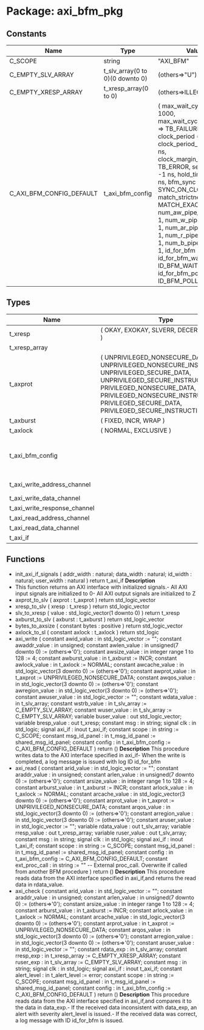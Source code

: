 # Package: axi_bfm_pkg

## Constants

| Name                     | Type                            | Value                                                                                                                                                                                                                                                                                                                                                                                                                                                                                                                                                                                                                                                                                                                                                               | Description |
| ------------------------ | ------------------------------- | ------------------------------------------------------------------------------------------------------------------------------------------------------------------------------------------------------------------------------------------------------------------------------------------------------------------------------------------------------------------------------------------------------------------------------------------------------------------------------------------------------------------------------------------------------------------------------------------------------------------------------------------------------------------------------------------------------------------------------------------------------------------- | ----------- |
| C_SCOPE                  | string                          |  "AXI_BFM"                                                                                                                                                                                                                                                                                                                                                                                                                                                                                                                                                                                                                                                                                                                                                          |             |
| C_EMPTY_SLV_ARRAY        | t_slv_array(0 to 0)(0 downto 0) |  (others=>"U")                                                                                                                                                                                                                                                                                                                                                                                                                                                                                                                                                                                                                                                                                                                                                      |             |
| C_EMPTY_XRESP_ARRAY      | t_xresp_array(0 to 0)           |  (others=>ILLEGAL)                                                                                                                                                                                                                                                                                                                                                                                                                                                                                                                                                                                                                                                                                                                                                  |             |
| C_AXI_BFM_CONFIG_DEFAULT | t_axi_bfm_config                |  (     max_wait_cycles             => 1000,     max_wait_cycles_severity    => TB_FAILURE,     clock_period                => -1 ns,     clock_period_margin         => 0 ns,     clock_margin_severity       => TB_ERROR,     setup_time                  => -1 ns,     hold_time                   => -1 ns,     bfm_sync                    => SYNC_ON_CLOCK_ONLY,     match_strictness            => MATCH_EXACT,     num_aw_pipe_stages          => 1,     num_w_pipe_stages           => 1,     num_ar_pipe_stages          => 1,     num_r_pipe_stages           => 1,     num_b_pipe_stages           => 1,     id_for_bfm                  => ID_BFM,     id_for_bfm_wait             => ID_BFM_WAIT,     id_for_bfm_poll             => ID_BFM_POLL     ) |             |
## Types

| Name                         | Type                                                                                                                                                                                                                                                | Description                                              |
| ---------------------------- | --------------------------------------------------------------------------------------------------------------------------------------------------------------------------------------------------------------------------------------------------- | -------------------------------------------------------- |
| t_xresp                      | ( OKAY, EXOKAY, SLVERR, DECERR, ILLEGAL )                                                                                                                                                                                                           |                                                          |
| t_xresp_array                |                                                                                                                                                                                                                                                     |                                                          |
| t_axprot                     | ( UNPRIVILEGED_NONSECURE_DATA, UNPRIVILEGED_NONSECURE_INSTRUCTION, UNPRIVILEGED_SECURE_DATA, UNPRIVILEGED_SECURE_INSTRUCTION, PRIVILEGED_NONSECURE_DATA, PRIVILEGED_NONSECURE_INSTRUCTION, PRIVILEGED_SECURE_DATA, PRIVILEGED_SECURE_INSTRUCTION )  |                                                          |
| t_axburst                    | ( FIXED, INCR, WRAP )                                                                                                                                                                                                                               |                                                          |
| t_axlock                     | ( NORMAL, EXCLUSIVE )                                                                                                                                                                                                                               |                                                          |
| t_axi_bfm_config             |                                                                                                                                                                                                                                                     | Configuration record to be assigned in the test harness. |
| t_axi_write_address_channel  |                                                                                                                                                                                                                                                     | AXI Interface signals                                    |
| t_axi_write_data_channel     |                                                                                                                                                                                                                                                     |                                                          |
| t_axi_write_response_channel |                                                                                                                                                                                                                                                     |                                                          |
| t_axi_read_address_channel   |                                                                                                                                                                                                                                                     |                                                          |
| t_axi_read_data_channel      |                                                                                                                                                                                                                                                     |                                                          |
| t_axi_if                     |                                                                                                                                                                                                                                                     |                                                          |
## Functions
- init_axi_if_signals <font id="function_arguments">( addr_width : natural; data_width : natural; id_width   : natural; user_width : natural ) </font> <font id="function_return">return t_axi_if </font>
**Description**
- This function returns an AXI interface with initialized signals.- All AXI input signals are initialized to 0- All AXI output signals are initialized to Z
- axprot_to_slv <font id="function_arguments">( axprot : t_axprot ) </font> <font id="function_return">return std_logic_vector </font>
- xresp_to_slv <font id="function_arguments">( xresp : t_xresp ) </font> <font id="function_return">return std_logic_vector </font>
- slv_to_xresp <font id="function_arguments">( value : std_logic_vector(1 downto 0) ) </font> <font id="function_return">return t_xresp </font>
- axburst_to_slv <font id="function_arguments">( axburst : t_axburst ) </font> <font id="function_return">return std_logic_vector </font>
- bytes_to_axsize <font id="function_arguments">( constant bytes : positive ) </font> <font id="function_return">return std_logic_vector </font>
- axlock_to_sl <font id="function_arguments">( constant axlock : t_axlock ) </font> <font id="function_return">return std_logic </font>
- axi_write <font id="function_arguments">( constant awid_value         : in    std_logic_vector              := ""; constant awaddr_value       : in    unsigned; constant awlen_value        : in    unsigned(7 downto 0)          := (others=>'0'); constant awsize_value       : in    integer range 1 to 128        := 4; constant awburst_value      : in    t_axburst                     := INCR; constant awlock_value       : in    t_axlock                      := NORMAL; constant awcache_value      : in    std_logic_vector(3 downto 0)  := (others=>'0'); constant awprot_value       : in    t_axprot                      := UNPRIVILEGED_NONSECURE_DATA; constant awqos_value        : in    std_logic_vector(3 downto 0)  := (others=>'0'); constant awregion_value     : in    std_logic_vector(3 downto 0)  := (others=>'0'); constant awuser_value       : in    std_logic_vector              := ""; constant wdata_value        : in    t_slv_array; constant wstrb_value        : in    t_slv_array                   := C_EMPTY_SLV_ARRAY; constant wuser_value        : in    t_slv_array                   := C_EMPTY_SLV_ARRAY; variable buser_value        : out   std_logic_vector; variable bresp_value        : out   t_xresp; constant msg                : in    string; signal   clk                : in    std_logic; signal   axi_if             : inout t_axi_if; constant scope              : in    string                        := C_SCOPE; constant msg_id_panel       : in    t_msg_id_panel                := shared_msg_id_panel; constant config             : in    t_axi_bfm_config              := C_AXI_BFM_CONFIG_DEFAULT ) </font> <font id="function_return">return ()</font>
**Description**
This procedure writes data to the AXI interface specified in axi_if- When the write is completed, a log message is issued with log ID id_for_bfm
- axi_read <font id="function_arguments">( constant arid_value     : in    std_logic_vector              := ""; constant araddr_value   : in    unsigned; constant arlen_value    : in    unsigned(7 downto 0)          := (others=>'0'); constant arsize_value   : in    integer range 1 to 128        := 4; constant arburst_value  : in    t_axburst                     := INCR; constant arlock_value   : in    t_axlock                      := NORMAL; constant arcache_value  : in    std_logic_vector(3 downto 0)  := (others=>'0'); constant arprot_value   : in    t_axprot                      := UNPRIVILEGED_NONSECURE_DATA; constant arqos_value    : in    std_logic_vector(3 downto 0)  := (others=>'0'); constant arregion_value : in    std_logic_vector(3 downto 0)  := (others=>'0'); constant aruser_value   : in    std_logic_vector              := ""; variable rdata_value    : out   t_slv_array; variable rresp_value    : out   t_xresp_array; variable ruser_value    : out   t_slv_array; constant msg            : in    string; signal   clk            : in    std_logic; signal   axi_if         : inout t_axi_if; constant scope          : in    string                        := C_SCOPE; constant msg_id_panel   : in    t_msg_id_panel                := shared_msg_id_panel; constant config         : in    t_axi_bfm_config              := C_AXI_BFM_CONFIG_DEFAULT; constant ext_proc_call  : in    string                        := ""  -- External proc_call. Overwrite if called from another BFM procedure ) </font> <font id="function_return">return ()</font>
**Description**
This procedure reads data from the AXI interface specified in axi_if,and returns the read data in rdata_value.
- axi_check <font id="function_arguments">( constant arid_value     : in    std_logic_vector              := ""; constant araddr_value   : in    unsigned; constant arlen_value    : in    unsigned(7 downto 0)          := (others=>'0'); constant arsize_value   : in    integer range 1 to 128        := 4; constant arburst_value  : in    t_axburst                     := INCR; constant arlock_value   : in    t_axlock                      := NORMAL; constant arcache_value  : in    std_logic_vector(3 downto 0)  := (others=>'0'); constant arprot_value   : in    t_axprot                      := UNPRIVILEGED_NONSECURE_DATA; constant arqos_value    : in    std_logic_vector(3 downto 0)  := (others=>'0'); constant arregion_value : in    std_logic_vector(3 downto 0)  := (others=>'0'); constant aruser_value   : in    std_logic_vector              := ""; constant rdata_exp      : in    t_slv_array; constant rresp_exp      : in    t_xresp_array                 := C_EMPTY_XRESP_ARRAY; constant ruser_exp      : in    t_slv_array                   := C_EMPTY_SLV_ARRAY; constant msg            : in    string; signal   clk            : in    std_logic; signal   axi_if         : inout t_axi_if; constant alert_level    : in    t_alert_level                 := error; constant scope          : in    string                        := C_SCOPE; constant msg_id_panel   : in    t_msg_id_panel                := shared_msg_id_panel; constant config         : in    t_axi_bfm_config              := C_AXI_BFM_CONFIG_DEFAULT ) </font> <font id="function_return">return ()</font>
**Description**
This procedure reads data from the AXI interface specified in axi_if,and compares it to the data in data_exp.- If the received data inconsistent with data_exp, an alert with severity  alert_level is issued.- If the received data was correct, a log message with ID id_for_bfm is issued.

